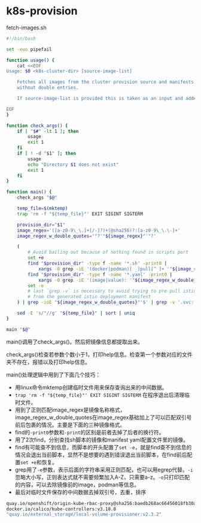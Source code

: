 # k8s-provision

fetch-images.sh
```bash
#!/bin/bash

set -euo pipefail

function usage() {
    cat <<EOF
Usage: $0 <k8s-cluster-dir> [source-image-list]

    Fetches all images from the cluster provision source and manifests. Returns a list that is sorted and
    without double entries.

    If source-image-list is provided this is taken as an input and added to the result.

EOF
}

function check_args() {
    if [ "$#" -lt 1 ]; then
        usage
        exit 1
    fi
    if [ ! -d "$1" ]; then
        usage
        echo "Directory $1 does not exist"
        exit 1
    fi
}

function main() {
    check_args "$@"

    temp_file=$(mktemp)
    trap 'rm -f "${temp_file}"' EXIT SIGINT SIGTERM

    provision_dir="$1"
    image_regex='([a-z0-9\_\.]+[/-]?)+(@sha256)?:[a-z0-9\_\.\-]+'
    image_regex_w_double_quotes='"?'"${image_regex}"'"?'

    (
        # Avoid bailing out because of nothing found in scripts part
        set +e
        find "$provision_dir" -type f -name '*.sh' -print0 |
            xargs -0 grep -iE '(docker|podman)[ _]pull[^ ]+ '"${image_regex_w_double_quotes}"
        find "$provision_dir" -type f -name '*.yaml' -print0 |
            xargs -0 grep -iE '(image|value): '"${image_regex_w_double_quotes}"
        set -e
        # last `grep -v` is necessary to avoid trying to pre pull istio "images", as the regex also matches on values
        # from the generated istio deployment manifest
    ) | grep -ioE "${image_regex_w_double_quotes}"'$' | grep -v '.svc:' >>"${temp_file}"

    sed -E 's/"//g' "${temp_file}" | sort | uniq
}

main "$@"

```

main()调用了check_args()。然后把镜像信息都提取出来。

check_args()检查若参数个数小于1，打印help信息。检查第一个参数对应的文件夹不存在，报错以及打印help信息。

main()处理逻辑中用到了下面几个技巧：
* 用linux命令mktemp创建临时文件用来保存查询出来的中间数据。
* `trap 'rm -f "${temp_file}"' EXIT SIGINT SIGTERM` 在程序退出后清理临时文件。
* 用到了正则匹配image_regex是镜像名称格式，image_regex_w_double_quotes在image_regex基础加上了可以匹配双引号前后包裹的情况。主要是下面的三种镜像格式。
* find的`-print0`参数和`-print`的区别是前者去掉了后者的换行符。
* 用了2次find，分别查找sh脚本的镜像和manifest yaml配置文件里的镜像。
* find有可能查不到信息，而脚本的开头配置了`set -e`，就是find查不到信息的情况会退出当前脚本，显然不是想要的遇到错误退出当前脚本，在find前后配置`set +e`和恢复。
* grep用了`-e`参数，表示后面的字符串采用正则匹配，也可以用egrep代替。`-i`忽略大小写，正则表达式就不需要频繁加入A-Z，只需要a-z。`-o`只打印匹配的内容，可以去除镜像前的image，podman等信息。
* 最后对临时文件保存的中间数据去掉双引号，去重，排序

```bash
quay.io/openshift/origin-kube-rbac-proxy@sha256:baedb268ac66456018fb30af395bb3d69af5fff3252ff5d549f0231b1ebb6901
docker.io/calico/kube-controllers:v3.18.0
"quay.io/external_storage/local-volume-provisioner:v2.3.2"
```